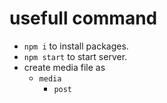 # usefull command

- `npm i` to install packages.
- `npm start` to start server.
- create media file as
  - `media`
    - `post`
